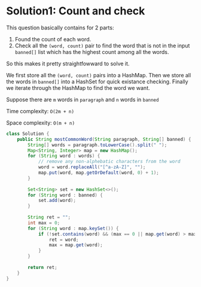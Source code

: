 # Solution1: Count and check

This question basically contains for 2 parts:  
1. Found the count of each word.   
2. Check all the `(word, count)` pair to find the word that is not in the input `banned[]` list which has the highest count among all the words. 

So this makes it pretty straightfowward to solve it. 

We first store all the `(word, count)` pairs into a HashMap. Then we store all the words in `banned[]` into a HashSet for quick existance checking. Finally we iterate through the HashMap to find the word we want.  

Suppose there are `m` words in `paragraph` and `n` words in `banned`

Time complexity: `O(2m + n)`

Space complexity: `O(m + n)`


```Java
class Solution {
    public String mostCommonWord(String paragraph, String[] banned) {
        String[] words = paragraph.toLowerCase().split(" ");
        Map<String, Integer> map = new HashMap();
        for (String word : words) {
            // remove any non-alphebatic characters from the word
            word = word.replaceAll("[^a-zA-Z]", "");
            map.put(word, map.getOrDefault(word, 0) + 1);
        }
        
        Set<String> set = new HashSet<>();
        for (String word : banned) {
            set.add(word);
        }
        
        String ret = "";
        int max = 0;
        for (String word : map.keySet()) {
            if (!set.contains(word) && (max == 0 || map.get(word) > max)) {
                ret = word;
                max = map.get(word);
            }
        }
        
        return ret;
    }
}
```
